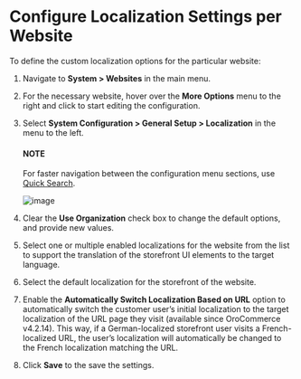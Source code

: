 <a id="sys-websites-sysconfig-general-setup-localization"></a>

# Configure Localization Settings per Website

To define the custom localization options for the particular website:

1. Navigate to **System > Websites** in the main menu.
2. For the necessary website, hover over the <i class="fa fa-ellipsis-h fa-lg" aria-hidden="true"></i> **More Options** menu to the right and click <i class="fas fa-cog" aria-hidden="true"></i> to start editing the configuration.
3. Select **System Configuration > General Setup > Localization** in the menu to the left.

   #### NOTE
   For faster navigation between the configuration menu sections, use [Quick Search](../../../../configuration/quick-search.md#user-guide-system-configuration-quick-search).

   ![image](user/img/system/websites/web_configuration/localization_configuration_website.png)
4. Clear the **Use Organization** check box to change the default options, and provide new values.
5. Select one or multiple enabled localizations for the website from the list to support the translation of the storefront UI elements to the target language.
6. Select the default localization for the storefront of the website.
7. Enable the **Automatically Switch Localization Based on URL** option to automatically switch the customer user’s initial localization to the target localization of the URL page they visit (available since OroCommerce v4.2.14). This way, if a German-localized storefront user visits a French-localized URL, the user’s localization will automatically be changed to the French localization matching the URL.
8. Click **Save** to the save the settings.

<!-- fa-bars = fa-navicon -->
<!-- Ic Tiles is used as Set As Default in saved views, and as tiles in display layout options -->
<!-- IcPencil refers to Rename in Commerce and Inline Editing in CRM -->
<!-- Check mark in the square. -->
<!-- SortDesc is also used as drop-down arrow -->
